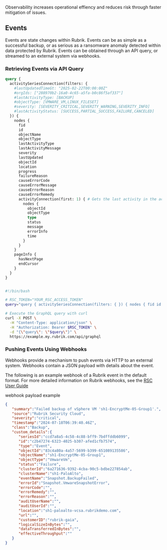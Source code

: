 Observability increases operational effiency and reduces risk through faster mitigation of issues.

## Events

Events are state changes within Rubrik. Events can be as simple as a successful backup, or as serious as a ransomware anomaly detected within data protected by Rubrik. Events can be obtained through an API query, or streamed to an external system via webhooks.

### Retrieving Events via API Query

```graphql
query {
  activitySeriesConnection(filters: {
    #lastUpdatedTimeGt: "2025-02-22T00:00:00Z"
    #orgIds: ["288970b2-16a0-4c65-a5fa-b0c86f5af337"]
    #lastActivityType: [BACKUP]
    #objectType: [VMWARE_VM,LINUX_FILESET]
    #severity: [SEVERITY_CRITICAL,SEVERITY_WARNING,SEVERITY_INFO]
    #lastActivityStatus: [SUCCESS,PARTIAL_SUCCESS,FAILURE,CANCELED]
  }) {
    nodes {
      fid
      id
      objectName
      objectType
      lastActivityType
      lastActivityMessage
      severity
      lastUpdated
      objectId
      location
      progress
      failureReason
      causeErrorCode
      causeErrorMessage
      causeErrorReason
      causeErrorRemedy
      activityConnection(first: 1) { # Gets the last activity in the activitySeries
        nodes {
          objectId
          objectType
          type
          status
          message
          errorInfo
          time
        }
      }
    }
    pageInfo {
      hasNextPage
      endCursor
    }
  }
}
```

```powershell

```

```bash
#!/bin/bash

# RSC_TOKEN="YOUR_RSC_ACCESS_TOKEN"
query="query { activitySeriesConnection(filters: { }) { nodes { fid id objectName objectType lastActivityType lastActivityMessage severity lastUpdated objectId location progress failureReason causeErrorCode causeErrorMessage causeErrorReason causeErrorRemedy activityConnection(first: 1) { nodes { objectId objectType type status message errorInfo time } } } pageInfo { hasNextPage endCursor } } }"

# Execute the GraphQL query with curl
curl -X POST \
  -H "Content-Type: application/json" \
  -H "Authorization: Bearer $RSC_TOKEN" \
  -d "{\"query\": \"$query\"}" \
  https://example.my.rubrik.com/api/graphql
```

### Pushing Events Using Webhooks

Webhooks provide a mechanism to push events via HTTP to an external system. Webhooks contain a JSON payload with details about the event.

The following is an example webhook of a Rubrik event in the default format. For more detailed information on Rubrik webhooks, see the [RSC User Guide](https://docs.rubrik.com/en-us/saas/saas/common/webhooks.html)

webhook payload example

```json
{
   "summary":"Failed backup of vSphere VM 'sh1-EncryptMe-05-Group1'.",
   "source":"Rubrik Security Cloud",
   "severity":"critical",
   "timestamp":"2024-07-18T06:39:40.46Z",
   "class":"Backup",
   "custom_details":{
      "seriesId":"ccd7a8a5-4c58-4c88-bff9-7bdffddb6099",
      "id":"c2b47274-6323-4025-b307-afed1cfb7574",
      "type":"Event",
      "objectId":"83c4a80a-4a57-5699-b399-651089135586",
      "objectName":"sh1-EncryptMe-05-Group1",
      "objectType":"VmwareVm",
      "status":"Failure",
      "clusterId":"6a271636-9392-4cba-90c5-bdbe227854ab",
      "clusterName":"sh1-PaloAlto",
      "eventName":"Snapshot.BackupFailed",
      "errorId":"Snapshot.VmwareSnapshotError",
      "errorCode":"",
      "errorRemedy":"",
      "errorReason":"",
      "auditUserName":"",
      "auditUserId":"",
      "location":"sh1-paloalto-vcsa.rubrikdemo.com",
      "url":"",
      "customerID":"rubrik-gaia",
      "logicalSizeInBytes":"",
      "dataTransferredInBytes":"",
      "effectiveThroughput":""
   }
}
```
